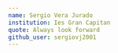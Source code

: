 ```yaml
---
name: Sergio Vera Jurado
institution: Ies Gran Capitan
quote: Always look forward
github_user: sergiovj2001
---
```


